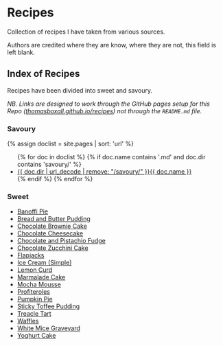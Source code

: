 # Recipes
Collection of recipes I have taken from various sources.

Authors are credited where they are know, where they are not, this field is left blank.

## Index of Recipes
Recipes have been divided into sweet and savoury.

*NB. Links are designed to work through the GitHub pages setup for this Repo ([thomasboxall.github.io/recipes](https://thomasboxall.github.io/recipes)) not through the `README.md` file.*

### Savoury
{% assign doclist = site.pages | sort: 'url'  %}
<ul>
   {% for doc in doclist %}
        {% if doc.name contains '.md' and doc.dir contains 'savoury/' %}
            <li><a href="{{ site.baseurl }}{{ doc.url }}">{{ doc.dir | url_decode | remove: "/savoury/" }}{{ doc.name }}</a></li>
        {% endif %}
    {% endfor %}
</ul>

### Sweet
* [Banoffi Pie](sweet/banoffi-pie)
* [Bread and Butter Pudding](sweet/bread-and-butter-pudding)
* [Chocolate Brownie Cake](sweet/chocolate-brownie-cake)
* [Chocolate Cheesecake](sweet/chocolate-cheesecake)
* [Chocolate and Pistachio Fudge](sweet/chocolate-pistachio-fudge)
* [Chocolate Zucchini Cake](sweet/chocolate-zucchini-cake)
* [Flapjacks](sweet/flapjacks)
* [Ice Cream (Simple)](sweet/ice-cream-simple)
* [Lemon Curd](sweet/lemon-curd)
* [Marmalade Cake](sweet/marmalade-cake)
* [Mocha Mousse](sweet/mocha-mousse)
* [Profiteroles](sweet/profiteroles)
* [Pumpkin Pie](sweet/pumpkin-pie)
* [Sticky Toffee Pudding](sweet/sticky-toffee-pudding)
* [Treacle Tart](sweet/treacle-tart)
* [Waffles](sweet/waffles)
* [White Mice Graveyard](sweet/white-mice-graveyard)
* [Yoghurt Cake](sweet/yoghurt-cake)